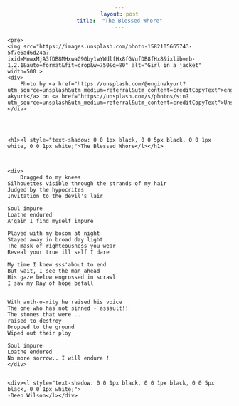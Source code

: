 ```yaml
---
layout: post
title:  "The Blessed Whore"
---
```

<style>
    h1 {text-align: center;}
    a {text-align: center;}
    div {text-align: center;}
    </style>
    <pre>
    <img src="https://images.unsplash.com/photo-1582105665743-5f7e6ad6d24a?ixid=MnwxMjA3fDB8MHxwaG90by1wYWdlfHx8fGVufDB8fHx8&ixlib=rb-1.2.1&auto=format&fit=crop&w=750&q=80" alt="Girl in a jacket" width=500 >
    <div>
        Photo by <a href="https://unsplash.com/@enginakyurt?utm_source=unsplash&utm_medium=referral&utm_content=creditCopyText">engin akyurt</a> on <a href="https://unsplash.com/s/photos/sin?utm_source=unsplash&utm_medium=referral&utm_content=creditCopyText">Unsplash</a></div>
      
      
    
    
    <h1><l style="text-shadow: 0 0 1px black, 0 0 5px black, 0 0 1px white, 0 0 1px white;">The Blessed Whore</l></h1>
     
    
    
    <div>
        Dragged to my knees
    Silhouettes visible through the strands of my hair
    Judged by the hypocrites
    Invitation to the devil's lair
    
    Soul impure
    Loathe endured
    A'gain I find myself impure
    
    Played with my bosom at night
    Stayed away in broad day light
    The mask of righteousness you wear
    Reveal your true ill self I dare
    
    My time I knew sss'about to end
    But wait, I see the man ahead
    His gaze below engrossed in scrawl
    I saw my Ray of hope befall
    
    
    With auth-o-rity he raised his voice
    The one who has not sinned - assault!!
    The stones that were ..
    raised to destroy
    Dropped to the ground
    Wiped out their ploy
    
    Soul impure
    Loathe endured
    No more sorrow.. I will endure !
    </div>
    
    
    <div><l style="text-shadow: 0 0 1px black, 0 0 1px black, 0 0 5px black, 0 0 1px white;">
    -Deep Wilson</l></div>